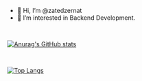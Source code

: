 - 👋 Hi, I’m @zatedzernat
- 👀 I’m interested in Backend Development.
<!---
- 🌱 I’m currently learning ...
- 💞️ I’m looking to collaborate on ...
- 📫 How to reach me ...
--->
<br>

[![Anurag's GitHub stats](https://github-readme-stats.vercel.app/api?username=zatedzernat&show_icons=true&theme=merko)](https://github.com/anuraghazra/github-readme-stats)

<br>

[![Top Langs](https://github-readme-stats.vercel.app/api/top-langs/?username=zatedzernat&layout=compact)](https://github.com/anuraghazra/github-readme-stats)

